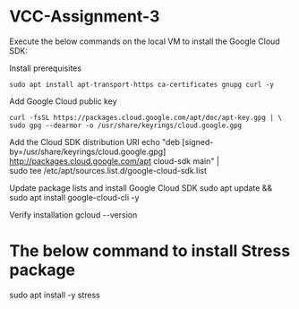 # VCC-Assignment-3
Execute the below commands on the local VM to install the Google Cloud SDK:

  Install prerequisites
  
    sudo apt install apt-transport-https ca-certificates gnupg curl -y

 Add Google Cloud public key

    curl -fsSL https://packages.cloud.google.com/apt/doc/apt-key.gpg | \
    sudo gpg --dearmor -o /usr/share/keyrings/cloud.google.gpg

 Add the Cloud SDK distribution URI
    echo "deb [signed-by=/usr/share/keyrings/cloud.google.gpg] \
    http://packages.cloud.google.com/apt cloud-sdk main" | \
    sudo tee /etc/apt/sources.list.d/google-cloud-sdk.list

 Update package lists and install Google Cloud SDK
    sudo apt update && sudo apt install google-cloud-cli -y

 Verify installation
    gcloud --version

# The below command to install Stress package
sudo apt install -y stress
